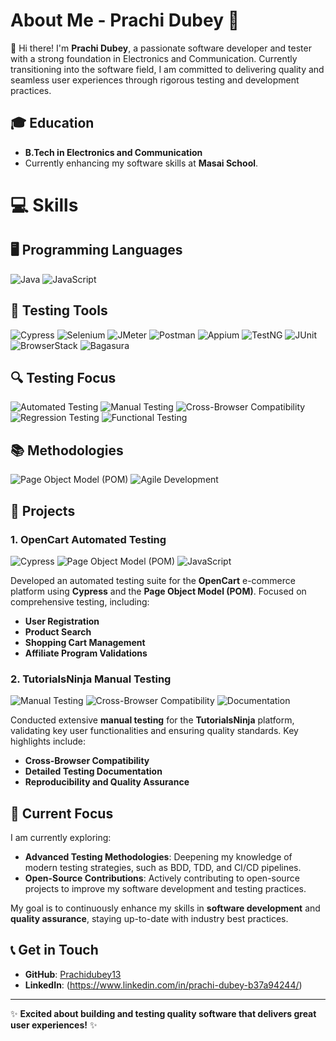 # About Me - Prachi Dubey 🌟

👋 Hi there! I'm **Prachi Dubey**, a passionate software developer and tester with a strong foundation in Electronics and Communication. Currently transitioning into the software field, I am committed to delivering quality and seamless user experiences through rigorous testing and development practices.

## 🎓 Education
- **B.Tech in Electronics and Communication**
- Currently enhancing my software skills at **Masai School**.

# 💻 **Skills**

## 🖥️ Programming Languages
![Java](https://img.shields.io/badge/Java-%23007396.svg?style=for-the-badge&logo=java&logoColor=white)
![JavaScript](https://img.shields.io/badge/JavaScript-%23F7DF1E.svg?style=for-the-badge&logo=javascript&logoColor=black)

## 🧪 Testing Tools
![Cypress](https://img.shields.io/badge/Cypress-%23E5E5E5.svg?style=for-the-badge&logo=cypress&logoColor=058a5e)
![Selenium](https://img.shields.io/badge/Selenium-%2343B02A.svg?style=for-the-badge&logo=selenium&logoColor=white)
![JMeter](https://img.shields.io/badge/JMeter-%23D22128.svg?style=for-the-badge&logo=apachejmeter&logoColor=white)
![Postman](https://img.shields.io/badge/Postman-%23FF6C37.svg?style=for-the-badge&logo=postman&logoColor=white)
![Appium](https://img.shields.io/badge/Appium-%2300B4AB.svg?style=for-the-badge&logo=appium&logoColor=white)
![TestNG](https://img.shields.io/badge/TestNG-%23873695.svg?style=for-the-badge&logo=testng&logoColor=white)
![JUnit](https://img.shields.io/badge/JUnit-%23A42E2B.svg?style=for-the-badge&logo=junit5&logoColor=white)
![BrowserStack](https://img.shields.io/badge/BrowserStack-%23FF6A00.svg?style=for-the-badge&logo=browserstack&logoColor=white)
![Bagasura](https://img.shields.io/badge/Bagasura-%231F2937.svg?style=for-the-badge&logoColor=white)

## 🔍 Testing Focus
![Automated Testing](https://img.shields.io/badge/Automated_Testing-%230081CB.svg?style=for-the-badge&logo=testing-library&logoColor=white)
![Manual Testing](https://img.shields.io/badge/Manual_Testing-%237D4CDB.svg?style=for-the-badge)
![Cross-Browser Compatibility](https://img.shields.io/badge/Cross_Browser_Compatibility-%23FF5722.svg?style=for-the-badge&logo=google-chrome&logoColor=white)
![Regression Testing](https://img.shields.io/badge/Regression_Testing-%233CAB5B.svg?style=for-the-badge&logo=checkmarx&logoColor=white)
![Functional Testing](https://img.shields.io/badge/Functional_Testing-%230089B5.svg?style=for-the-badge&logo=graphql&logoColor=white)

## 📚 Methodologies
![Page Object Model (POM)](https://img.shields.io/badge/Page_Object_Model-%23007ACC.svg?style=for-the-badge&logo=github-actions&logoColor=white)
![Agile Development](https://img.shields.io/badge/Agile_Development-%23048A81.svg?style=for-the-badge&logo=scrum&logoColor=white)


## 🚀 **Projects**

### 1. OpenCart Automated Testing
![Cypress](https://img.shields.io/badge/Cypress-%23E5E5E5.svg?style=for-the-badge&logo=cypress&logoColor=058a5e)
![Page Object Model (POM)](https://img.shields.io/badge/Page_Object_Model-%23007ACC.svg?style=for-the-badge&logo=github-actions&logoColor=white)
![JavaScript](https://img.shields.io/badge/JavaScript-%23F7DF1E.svg?style=for-the-badge&logo=javascript&logoColor=black)

Developed an automated testing suite for the **OpenCart** e-commerce platform using **Cypress** and the **Page Object Model (POM)**. Focused on comprehensive testing, including:
- **User Registration**
- **Product Search**
- **Shopping Cart Management**
- **Affiliate Program Validations**

### 2. TutorialsNinja Manual Testing
![Manual Testing](https://img.shields.io/badge/Manual_Testing-%237D4CDB.svg?style=for-the-badge)
![Cross-Browser Compatibility](https://img.shields.io/badge/Cross_Browser_Compatibility-%23FF5722.svg?style=for-the-badge&logo=google-chrome&logoColor=white)
![Documentation](https://img.shields.io/badge/Documentation-%2346A2F1.svg?style=for-the-badge&logo=microsoft-word&logoColor=white)

Conducted extensive **manual testing** for the **TutorialsNinja** platform, validating key user functionalities and ensuring quality standards. Key highlights include:
- **Cross-Browser Compatibility**
- **Detailed Testing Documentation**
- **Reproducibility and Quality Assurance**

## 🌱 **Current Focus**

I am currently exploring:
- **Advanced Testing Methodologies**: Deepening my knowledge of modern testing strategies, such as BDD, TDD, and CI/CD pipelines.
- **Open-Source Contributions**: Actively contributing to open-source projects to improve my software development and testing practices.
  
My goal is to continuously enhance my skills in **software development** and **quality assurance**, staying up-to-date with industry best practices.


## 📞 Get in Touch
- **GitHub**: [Prachidubey13](https://github.com/Prachidubey13)
- **LinkedIn**: (https://www.linkedin.com/in/prachi-dubey-b37a94244/)

---

✨ **Excited about building and testing quality software that delivers great user experiences!** ✨
